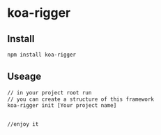 # koa-rigger

## Install

```bash
npm install koa-rigger
```

## Useage

```bash
// in your project root run
// you can create a structure of this framework 
koa-rigger init [Your project name]


//enjoy it

```
